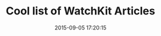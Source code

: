 ---
layout: post
title:  "Cool list of WatchKit Articles"
date:   2015-09-05 17:20:15
comments: true
---